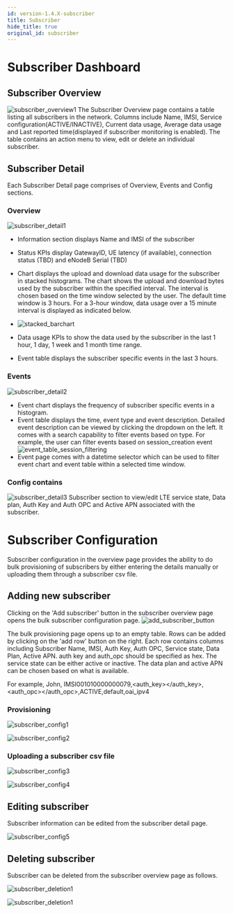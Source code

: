 ```yaml
---
id: version-1.4.X-subscriber
title: Subscriber
hide_title: true
original_id: subscriber
---
```


# Subscriber Dashboard

## Subscriber Overview
![subscriber_overview1](../../../../readmes/assets/nms/userguide/subscriber_overview1.png)
The Subscriber Overview page contains a table listing all subscribers in the network. Columns include Name, IMSI, Service configuration(ACTIVE/INACTIVE), Current data usage, Average data usage and Last reported time(displayed if subscriber monitoring is enabled). The table contains an action menu to view, edit or delete an individual subscriber.

## Subscriber Detail
Each Subscriber Detail page comprises of Overview, Events and Config sections.

### Overview
![subscriber_detail1](../../../../readmes/assets/nms/userguide/subscriber_detail1.png)
* Information section displays Name and IMSI of the subscriber
* Status KPIs display GatewayID, UE latency (if available), connection status (TBD) and eNodeB Serial (TBD)
* Chart displays the upload and download data usage for the subscriber in stacked histograms. The chart shows the upload and download bytes used by the subscriber within the specified interval. The interval is chosen based on the time window selected by the user. The default time window is 3 hours. For a 3-hour window, data usage over a 15 minute interval is displayed as indicated below.
* ![stacked_barchart](../../../../readmes/assets/nms/userguide/stacked_barchart.png)

* Data usage KPIs to show the data used by the subscriber in the last 1 hour, 1 day, 1 week and 1 month time range.
* Event table displays the subscriber specific events in the last 3 hours.

### Events
![subscriber_detail2](../../../../readmes/assets/nms/userguide/subscriber_detail2.png)
* Event chart displays the frequency of subscriber specific events in a histogram.
* Event table displays the time, event type and event description. Detailed event description can be viewed by clicking the dropdown on the left. It comes with a search capability to filter events based on type. For example, the user can filter events based on session_creation event
![event_table_session_filtering](../../../../readmes/assets/nms/userguide/event_table_session_filtering.png)
* Event page comes with a datetime selector which can be used to filter event chart and event table within a selected time window.

### Config contains
![subscriber_detail3](../../../../readmes/assets/nms/userguide/subscriber_detail3.png)
Subscriber section to view/edit LTE service state, Data plan, Auth Key and Auth OPC and Active APN associated with the subscriber.

# Subscriber Configuration
Subscriber configuration in the overview page provides the ability to do bulk provisioning of subscribers by either
entering the details manually or uploading them through a subscriber csv file.

## Adding new subscriber
Clicking on the 'Add subscriber' button in the subscriber overview page opens the bulk subscriber configuration page.
![add_subscriber_button](../../../../readmes/assets/nms/userguide/add_subscriber_button.png)

The bulk provisioning page opens up to an empty table. Rows can be added by clicking on the 'add row' button on the right.
Each row contains columns including Subscriber Name, IMSI, Auth Key, Auth OPC, Service state, Data Plan, Active APN.
auth key and auth_opc should be specified as hex. The service state can be either active or inactive. The data plan
and active APN can be chosen based on what is available.

For example,
John, IMSI001010000000079,<auth_key></auth_key>,<auth_opc></auth_opc>,ACTIVE,default,oai_ipv4

### Provisioning
![subscriber_config1](../../../../readmes/assets/nms/userguide/subscriber_config1.png)

![subscriber_config2](../../../../readmes/assets/nms/userguide/subscriber_config2.png)

### Uploading a subscriber csv file
![subscriber_config3](../../../../readmes/assets/nms/userguide/subscriber_config3.png)

![subscriber_config4](../../../../readmes/assets/nms/userguide/subscriber_config4.png)

## Editing subscriber
Subscriber information can be edited from the subscriber detail page.

![subscriber_config5](../../../../readmes/assets/nms/userguide/subscriber_config5.png)

## Deleting subscriber
Subscriber can be deleted from the subscriber overview page as follows.

![subscriber_deletion1](../../../../readmes/assets/nms/userguide/subscriber_deletion1.png)

![subscriber_deletion1](../../../../readmes/assets/nms/userguide/subscriber_deletion2.png)
